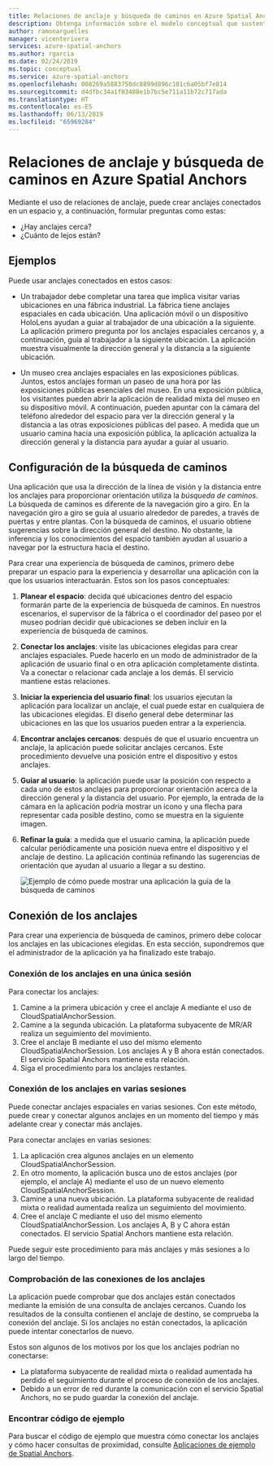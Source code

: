 ```yaml
---
title: Relaciones de anclaje y búsqueda de caminos en Azure Spatial Anchors | Microsoft Docs
description: Obtenga información sobre el modelo conceptual que sustenta las relaciones de anclaje. Aprenda a conectar anclajes dentro de un espacio y a usar Nearby API para satisfacer un escenario de búsqueda de caminos.
author: ramonarguelles
manager: vicenterivera
services: azure-spatial-anchors
ms.author: rgarcia
ms.date: 02/24/2019
ms.topic: conceptual
ms.service: azure-spatial-anchors
ms.openlocfilehash: 008269a5883750dc8899d896c101c6a05bf7e814
ms.sourcegitcommit: d4dfbc34a1f03488e1b7bc5e711a11b72c717ada
ms.translationtype: HT
ms.contentlocale: es-ES
ms.lasthandoff: 06/13/2019
ms.locfileid: "65969284"
---
```

# <a name="anchor-relationships-and-way-finding-in-azure-spatial-anchors"></a>Relaciones de anclaje y búsqueda de caminos en Azure Spatial Anchors

Mediante el uso de relaciones de anclaje, puede crear anclajes conectados en un espacio y, a continuación, formular preguntas como estas:

* ¿Hay anclajes cerca?
* ¿Cuánto de lejos están?

## <a name="examples"></a>Ejemplos

Puede usar anclajes conectados en estos casos:

* Un trabajador debe completar una tarea que implica visitar varias ubicaciones en una fábrica industrial. La fábrica tiene anclajes espaciales en cada ubicación. Una aplicación móvil o un dispositivo HoloLens ayudan a guiar al trabajador de una ubicación a la siguiente. La aplicación primero pregunta por los anclajes espaciales cercanos y, a continuación, guía al trabajador a la siguiente ubicación. La aplicación muestra visualmente la dirección general y la distancia a la siguiente ubicación.

* Un museo crea anclajes espaciales en las exposiciones públicas. Juntos, estos anclajes forman un paseo de una hora por las exposiciones públicas esenciales del museo. En una exposición pública, los visitantes pueden abrir la aplicación de realidad mixta del museo en su dispositivo móvil. A continuación, pueden apuntar con la cámara del teléfono alrededor del espacio para ver la dirección general y la distancia a las otras exposiciones públicas del paseo. A medida que un usuario camina hacia una exposición pública, la aplicación actualiza la dirección general y la distancia para ayudar a guiar al usuario.

## <a name="set-up-way-finding"></a>Configuración de la búsqueda de caminos

Una aplicación que usa la dirección de la línea de visión y la distancia entre los anclajes para proporcionar orientación utiliza la *búsqueda de caminos*. La búsqueda de caminos es diferente de la navegación giro a giro. En la navegación giro a giro se guía al usuario alrededor de paredes, a través de puertas y entre plantas. Con la búsqueda de caminos, el usuario obtiene sugerencias sobre la dirección general del destino. No obstante, la inferencia y los conocimientos del espacio también ayudan al usuario a navegar por la estructura hacia el destino.

Para crear una experiencia de búsqueda de caminos, primero debe preparar un espacio para la experiencia y desarrollar una aplicación con la que los usuarios interactuarán. Estos son los pasos conceptuales:

1. **Planear el espacio**: decida qué ubicaciones dentro del espacio formarán parte de la experiencia de búsqueda de caminos. En nuestros escenarios, el supervisor de la fábrica o el coordinador del paseo por el museo podrían decidir qué ubicaciones se deben incluir en la experiencia de búsqueda de caminos.
2. **Conectar los anclajes**: visite las ubicaciones elegidas para crear anclajes espaciales. Puede hacerlo en un modo de administrador de la aplicación de usuario final o en otra aplicación completamente distinta. Va a conectar o relacionar cada anclaje a los demás. El servicio mantiene estas relaciones.
3. **Iniciar la experiencia del usuario final**: los usuarios ejecutan la aplicación para localizar un anclaje, el cual puede estar en cualquiera de las ubicaciones elegidas. El diseño general debe determinar las ubicaciones en las que los usuarios pueden entrar a la experiencia.
4. **Encontrar anclajes cercanos**: después de que el usuario encuentra un anclaje, la aplicación puede solicitar anclajes cercanos. Este procedimiento devuelve una posición entre el dispositivo y estos anclajes.
5. **Guiar al usuario**: la aplicación puede usar la posición con respecto a cada uno de estos anclajes para proporcionar orientación acerca de la dirección general y la distancia del usuario. Por ejemplo, la entrada de la cámara en la aplicación podría mostrar un icono y una flecha para representar cada posible destino, como se muestra en la siguiente imagen.
6. **Refinar la guía**: a medida que el usuario camina, la aplicación puede calcular periódicamente una posición nueva entre el dispositivo y el anclaje de destino. La aplicación continúa refinando las sugerencias de orientación que ayudan al usuario a llegar a su destino.

    ![Ejemplo de cómo puede mostrar una aplicación la guía de la búsqueda de caminos](./media/meeting-spot.png)

## <a name="connect-anchors"></a>Conexión de los anclajes

Para crear una experiencia de búsqueda de caminos, primero debe colocar los anclajes en las ubicaciones elegidas. En esta sección, supondremos que el administrador de la aplicación ya ha finalizado este trabajo.

### <a name="connect-anchors-in-a-single-session"></a>Conexión de los anclajes en una única sesión

Para conectar los anclajes:

1. Camine a la primera ubicación y cree el anclaje A mediante el uso de CloudSpatialAnchorSession.
2. Camine a la segunda ubicación. La plataforma subyacente de MR/AR realiza un seguimiento del movimiento.
3. Cree el anclaje B mediante el uso del mismo elemento CloudSpatialAnchorSession. Los anclajes A y B ahora están conectados. El servicio Spatial Anchors mantiene esta relación.
4. Siga el procedimiento para los anclajes restantes.

### <a name="connect-anchors-in-multiple-sessions"></a>Conexión de los anclajes en varias sesiones

Puede conectar anclajes espaciales en varias sesiones. Con este método, puede crear y conectar algunos anclajes en un momento del tiempo y más adelante crear y conectar más anclajes. 

Para conectar anclajes en varias sesiones:

1. La aplicación crea algunos anclajes en un elemento CloudSpatialAnchorSession. 
2. En otro momento, la aplicación busca uno de estos anclajes (por ejemplo, el anclaje A) mediante el uso de un nuevo elemento CloudSpatialAnchorSession.
3. Camine a una nueva ubicación. La plataforma subyacente de realidad mixta o realidad aumentada realiza un seguimiento del movimiento.
4. Cree el anclaje C mediante el uso del mismo elemento CloudSpatialAnchorSession. Los anclajes A, B y C ahora están conectados. El servicio Spatial Anchors mantiene esta relación.

Puede seguir este procedimiento para más anclajes y más sesiones a lo largo del tiempo.

### <a name="verify-anchor-connections"></a>Comprobación de las conexiones de los anclajes

La aplicación puede comprobar que dos anclajes están conectados mediante la emisión de una consulta de anclajes cercanos. Cuando los resultados de la consulta contienen el anclaje de destino, se comprueba la conexión del anclaje. Si los anclajes no están conectados, la aplicación puede intentar conectarlos de nuevo. 

Estos son algunos de los motivos por los que los anclajes podrían no conectarse:

* La plataforma subyacente de realidad mixta o realidad aumentada ha perdido el seguimiento durante el proceso de conexión de los anclajes.
* Debido a un error de red durante la comunicación con el servicio Spatial Anchors, no se pudo guardar la conexión del anclaje.

### <a name="find-sample-code"></a>Encontrar código de ejemplo

Para buscar el código de ejemplo que muestra cómo conectar los anclajes y cómo hacer consultas de proximidad, consulte [Aplicaciones de ejemplo de Spatial Anchors](https://github.com/Azure/azure-spatial-anchors-samples).
